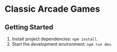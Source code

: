 # Classic Arcade Games

## Getting Started

1. Install project dependencies: `npm install`.
2. Start the development environment: `npm run dev`.
